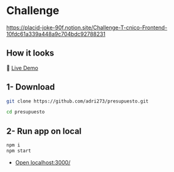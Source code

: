 # Challenge
https://placid-joke-90f.notion.site/Challenge-T-cnico-Frontend-10fdc61a339a448a9c704bdc92788231

## How it looks

🔗 [Live Demo](https://helloteca.netlify.app/)


## 1- Download

```sh
git clone https://github.com/adri273/presupuesto.git

cd presupuesto

```

## 2- Run app on local
```sh
npm i
npm start 
```
- [Open localhost:3000/](http://localhost:3000/)


